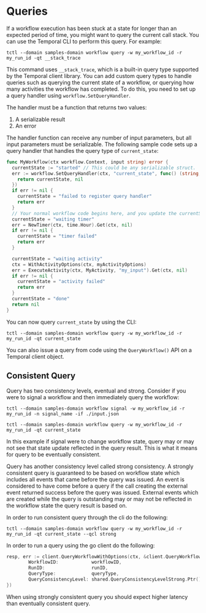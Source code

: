 # Queries

If a workflow execution has been stuck at a state for longer than an expected period of time, you
might want to query the current call stack. You can use the Temporal CLI to perform this query. For
example:

`tctl --domain samples-domain workflow query -w my_workflow_id -r my_run_id -qt __stack_trace`

This command uses `__stack_trace`, which is a built-in query type supported by the Temporal client
library. You can add custom query types to handle queries such as querying the current state of a
workflow, or querying how many activities the workflow has completed. To do this, you need to set
up a query handler using `workflow.SetQueryHandler`.

The handler must be a function that returns two values:
1. A serializable result
2. An error

The handler function can receive any number of input parameters, but all input parameters must be
serializable. The following sample code sets up a query handler that handles the query type of
`current_state`:
```go
func MyWorkflow(ctx workflow.Context, input string) error {
  currentState := "started" // This could be any serializable struct.
  err := workflow.SetQueryHandler(ctx, "current_state", func() (string, error) {
    return currentState, nil
  })
  if err != nil {
    currentState = "failed to register query handler"
    return err
  }
  // Your normal workflow code begins here, and you update the currentState as the code makes progress.
  currentState = "waiting timer"
  err = NewTimer(ctx, time.Hour).Get(ctx, nil)
  if err != nil {
    currentState = "timer failed"
    return err
  }

  currentState = "waiting activity"
  ctx = WithActivityOptions(ctx, myActivityOptions)
  err = ExecuteActivity(ctx, MyActivity, "my_input").Get(ctx, nil)
  if err != nil {
    currentState = "activity failed"
    return err
  }
  currentState = "done"
  return nil
}
```
You can now query `current_state` by using the CLI:

`tctl --domain samples-domain workflow query -w my_workflow_id -r my_run_id -qt current_state`

You can also issue a query from code using the `QueryWorkflow()` API on a Temporal client object.

## Consistent Query

Query has two consistency levels, eventual and strong. Consider if you were to signal a workflow and then
immediately query the workflow:

`tctl --domain samples-domain workflow signal -w my_workflow_id -r my_run_id -n signal_name -if ./input.json`

`tctl --domain samples-domain workflow query -w my_workflow_id -r my_run_id -qt current_state`

In this example if signal were to change workflow state, query may or may not see that state update reflected
in the query result. This is what it means for query to be eventually consistent.

Query has another consistency level called strong consistency. A strongly consistent query is guaranteed
to be based on workflow state which includes all events that came before the query was issued. An event
is considered to have come before a query if the call creating the external event returned success before
the query was issued. External events which are created while the query is outstanding may or may not 
be reflected in the workflow state the query result is based on.

In order to run consistent query through the cli do the following:

`tctl --domain samples-domain workflow query -w my_workflow_id -r my_run_id -qt current_state --qcl strong`

In order to run a query using the go client do the following:

```go
resp, err := client.QueryWorkflowWithOptions(ctx, &client.QueryWorkflowWithOptionsRequest{
        WorkflowID:            workflowID,
        RunID:                 runID,
        QueryType:             queryType,
        QueryConsistencyLevel: shared.QueryConsistencyLevelStrong.Ptr(),
})
```

When using strongly consistent query you should expect higher latency than eventually consistent query.
